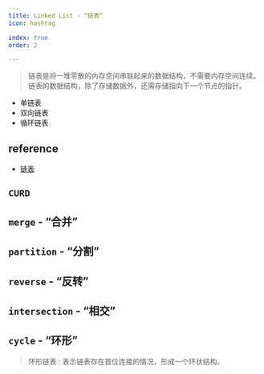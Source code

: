```yaml
---
title: Linked List - “链表”
icon: hashtag

index: true
order: 2

---
```


  > 链表是将一堆零散的内存空间串联起来的数据结构，不需要内存空间连续。链表的数据结构，除了存储数据外，还需存储指向下一个节点的指针。
  
- 单链表
- 双向链表
- 循环链表

<!-- more -->

## reference

- [链表](https://visualgo.net/zh/list/print)

## `CURD`

<!-- 删除链表的倒数第 N 个结点 -->
<!-- @include: @leetcode/problems/0x0000.md#0019 -->

<!-- 删除排序链表中的重复元素 II -->
<!-- @include: @leetcode/problems/0x0000.md#0082 -->

<!-- 删除排序链表中的重复元素 -->
<!-- @include: @leetcode/problems/0x0000.md#0083 -->

<!-- 移除链表元素 -->
<!-- @include: @leetcode/problems/0x0200.md#0203 -->

<!-- 删除链表中的节点 -->
<!-- @include: @leetcode/problems/0x0200.md#0237 -->

<!-- 链表的中间结点 -->
<!-- @include: @leetcode/problems/0x0800.md#0876 -->

## `merge` - “合并”

<!-- 合并两个有序链表 -->
<!-- @include: @leetcode/problems/0x0000.md#0021 -->

<!-- 合并 K 个升序链表 -->
<!-- @include: @leetcode/problems/0x0000.md#0023 -->

## `partition` - “分割”

<!-- 分隔链表 -->
<!-- @include: @leetcode/problems/0x0000.md#0086 -->

## `reverse` - “反转”

<!-- 反转链表 -->
<!-- @include: @leetcode/problems/0x0200.md#0206 -->

<!-- 反转链表 II -->
<!-- @include: @leetcode/problems/0x0000.md#0092 -->

## `intersection` - “相交”

<!-- 相交链表 -->
<!-- @include: @leetcode/problems/0x0100.md#0160 -->

## `cycle` - “环形”

  > 环形链表 : 表示链表存在首位连接的情况，形成一个环状结构。

<!-- 环形链表 -->
<!-- @include: @leetcode/problems/0x0100.md#0141 -->

<!-- 环形链表 II -->
<!-- @include: @leetcode/problems/0x0100.md#0142 -->

  
  
  
  